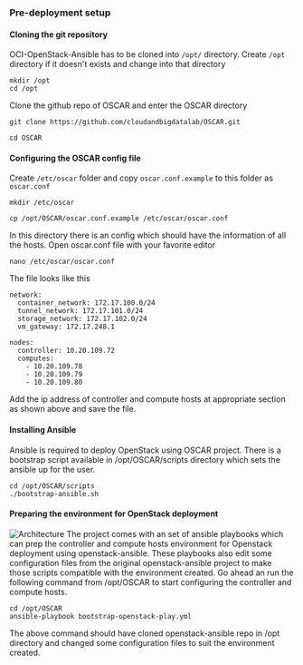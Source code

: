 

### Pre-deployment setup



#### Cloning the git repository
OCI-OpenStack-Ansible has to be cloned into ```/opt/``` directory. Create ```/opt``` directory if it doesn't exists and change into that directory

```
mkdir /opt
cd /opt
```

Clone the github repo of OSCAR and enter the OSCAR directory

```
git clone https://github.com/cloudandbigdatalab/OSCAR.git

cd OSCAR
```

#### Configuring the OSCAR config file

Create ```/etc/oscar``` folder and copy ```oscar.conf.example``` to this folder as ```oscar.conf```

```
mkdir /etc/oscar

cp /opt/OSCAR/oscar.conf.example /etc/oscar/oscar.conf
```

In this directory there is an config which should have the information of all the hosts. Open oscar.conf file with your favorite editor
```
nano /etc/oscar/oscar.conf
```
The file looks like this
```
network:
  container_network: 172.17.100.0/24
  tunnel_network: 172.17.101.0/24
  storage_network: 172.17.102.0/24
  vm_gateway: 172.17.248.1

nodes:
  controller: 10.20.109.72
  computes:
    - 10.20.109.78
    - 10.20.109.79
    - 10.20.109.80

```
Add the ip address of controller and compute hosts at appropriate section as shown above and save the file.

#### Installing Ansible 

Ansible is required to deploy OpenStack using OSCAR project. There is a bootstrap script available in /opt/OSCAR/scripts directory which sets the ansible up for the user.
```
cd /opt/OSCAR/scripts
./bootstrap-ansible.sh

```

#### Preparing the environment for OpenStack deployment

![Architecture](https://github.com/UTSA-OCI/OCI-OpenStack-Ansible/blob/master/Docs/Figures/Slide1.jpg "Architecture" )
The project comes with an set of ansible playbooks which can prep the controller and compute hosts environment for Openstack deployment using openstack-ansible. These playbooks also edit some configuration files from the original openstack-ansible project to make those scripts compatible with the environment created. Go ahead an run the following command from /opt/OSCAR to start configuring the controller and compute hosts.
```
cd /opt/OSCAR
ansible-playbook bootstrap-openstack-play.yml
```
The above command should have cloned openstack-ansible repo in /opt directory and changed some configuration files to suit the environment created.


